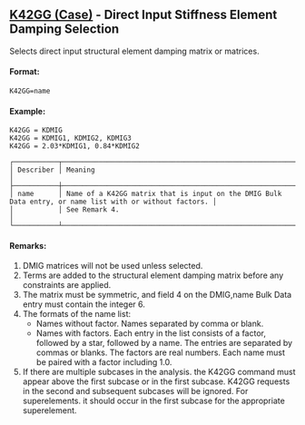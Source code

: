 ## [K42GG (Case)](https://help.hexagonmi.com/bundle/MSC_Nastran_2022.4/page/Nastran_Combined_Book/qrg/casecontrol4a/TOC.K42GG.Case.xhtml) - Direct Input Stiffness Element Damping Selection

Selects direct input structural element damping matrix or matrices.

#### Format:

```nastran
K42GG=name
```

#### Example:

```nastran
K42GG = KDMIG
K42GG = KDMIG1, KDMIG2, KDMIG3
K42GG = 2.03*KDMIG1, 0.84*KDMIG2
```

```text
┌───────────┬─────────────────────────────────────────────────────────────────────────────────────────────────────────┐
│ Describer │ Meaning                                                                                                 │
├───────────┼─────────────────────────────────────────────────────────────────────────────────────────────────────────┤
│ name      │ Name of a K42GG matrix that is input on the DMIG Bulk Data entry, or name list with or without factors. │
│           │ See Remark 4.                                                                                           │
└───────────┴─────────────────────────────────────────────────────────────────────────────────────────────────────────┘
```

#### Remarks:

1. DMIG matrices will not be used unless selected.
2. Terms are added to the structural element damping matrix before any constraints are applied.
3. The matrix must be symmetric, and field 4 on the DMIG,name Bulk Data entry must contain the integer 6.
4. The formats of the name list:
    - Names without factor.
    Names separated by comma or blank.
    - Names with factors.
    Each entry in the list consists of a factor, followed by a star, followed by a name. The entries are separated by commas or blanks. The factors are real numbers. Each name must be paired with a factor including 1.0.
5. If there are multiple subcases in the analysis. the K42GG command must appear above the first subcase or in the first subcase. K42GG requests in the second and subsequent subcases will be ignored. For superelements. it should occur in the first subcase for the appropriate superelement.
